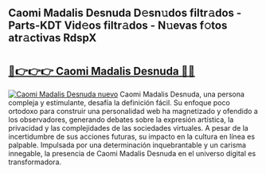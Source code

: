## Caomi Madalis Desnuda D𝚎sn𝚞dos filtr𝚊dos - Parts-KDT Vid𝚎os filtr𝚊dos - N𝚞evas f𝚘tos atr𝚊ctivas RdspX

# <h2><a href="http://mbdjb7y.tromn.icu/?c=Caomi+Madalis+Desnuda">🔗👉👉👉 Caomi Madalis Desnuda 🔗🔗</a></h2>

[![Caomi Madalis Desnuda nuevo](https://i.imgur.com/pEAQMta.gif)](http://mbdjb7y.tromn.icu/?c=Caomi+Madalis+Desnuda)
Caomi Madalis Desnuda, una persona compleja y estimulante, desafía la definición fácil. Su enfoque poco ortodoxo para construir una personalidad web ha magnetizado y ofendido a los observadores, generando debates sobre la expresión artística, la privacidad y las complejidades de las sociedades virtuales. A pesar de la incertidumbre de sus acciones futuras, su impacto en la cultura en línea es palpable. Impulsada por una determinación inquebrantable y un carisma innegable, la presencia de Caomi Madalis Desnuda en el universo digital es transformadora.
